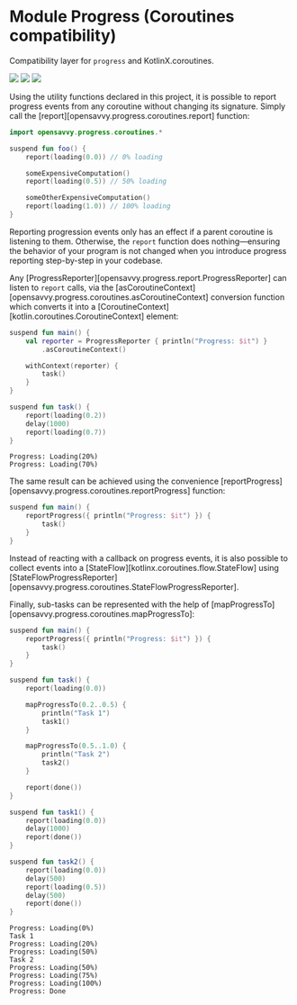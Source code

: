 # Module Progress (Coroutines compatibility)

Compatibility layer for `progress` and KotlinX.coroutines.

<a href="https://search.maven.org/search?q=g:%22dev.opensavvy.pedestal%22%20AND%20a:%22progress-coroutines%22"><img src="https://img.shields.io/maven-central/v/dev.opensavvy.pedestal/progress-coroutines.svg?label=Maven%20Central"></a>
<a href="https://opensavvy.dev/open-source/stability.html"><img src="https://badgen.net/static/Stability/stable/purple"></a>
<a href="https://javadoc.io/doc/dev.opensavvy.pedestal/progress-coroutines"><img src="https://badgen.net/static/Other%20versions/javadoc.io/blue"></a>

Using the utility functions declared in this project, it is possible to report progress events from any coroutine
without changing its signature. Simply call the [report][opensavvy.progress.coroutines.report] function:

```kotlin
import opensavvy.progress.coroutines.*

suspend fun foo() {
    report(loading(0.0)) // 0% loading

    someExpensiveComputation()
    report(loading(0.5)) // 50% loading

    someOtherExpensiveComputation()
    report(loading(1.0)) // 100% loading
}
```

Reporting progression events only has an effect if a parent coroutine is listening to them. Otherwise, the `report`
function does nothing—ensuring the behavior of your program is not changed when you introduce progress reporting
step-by-step in your codebase.

Any [ProgressReporter][opensavvy.progress.report.ProgressReporter] can listen to `report` calls, via
the [asCoroutineContext][opensavvy.progress.coroutines.asCoroutineContext] conversion function which converts
it into a [CoroutineContext][kotlin.coroutines.CoroutineContext] element:

```kotlin
suspend fun main() {
    val reporter = ProgressReporter { println("Progress: $it") }
        .asCoroutineContext()

    withContext(reporter) {
        task()
    }
}

suspend fun task() {
    report(loading(0.2))
    delay(1000)
    report(loading(0.7))
}
```

```text
Progress: Loading(20%)
Progress: Loading(70%)
```

The same result can be achieved using the
convenience [reportProgress][opensavvy.progress.coroutines.reportProgress] function:

```kotlin
suspend fun main() {
    reportProgress({ println("Progress: $it") }) {
        task()
    }
}
```

Instead of reacting with a callback on progress events, it is also possible to collect events into
a [StateFlow][kotlinx.coroutines.flow.StateFlow] using [StateFlowProgressReporter][opensavvy.progress.coroutines.StateFlowProgressReporter].

Finally, sub-tasks can be represented with the help
of [mapProgressTo][opensavvy.progress.coroutines.mapProgressTo]:

```kotlin
suspend fun main() {
    reportProgress({ println("Progress: $it") }) {
        task()
    }
}

suspend fun task() {
    report(loading(0.0))

    mapProgressTo(0.2..0.5) {
        println("Task 1")
        task1()
    }

    mapProgressTo(0.5..1.0) {
        println("Task 2")
        task2()
    }

    report(done())
}

suspend fun task1() {
    report(loading(0.0))
    delay(1000)
    report(done())
}

suspend fun task2() {
    report(loading(0.0))
    delay(500)
    report(loading(0.5))
    delay(500)
    report(done())
}
```

```text
Progress: Loading(0%)
Task 1
Progress: Loading(20%)
Progress: Loading(50%)
Task 2
Progress: Loading(50%)
Progress: Loading(75%)
Progress: Loading(100%)
Progress: Done
```

